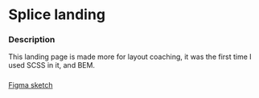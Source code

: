 # Splice landing

### Description

This landing page is made more for layout coaching, it was the first time I used SCSS in it, and BEM.

###

[Figma sketch](https://www.figma.com/file/HbQE7KDbfSfqOEowcKz5O1/Untitled?node-id=1%3A389&t=ZKWEVjA4KPTp7WI4-0)

###
